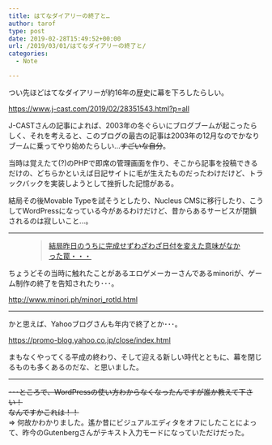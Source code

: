 ```yaml
---
title: はてなダイアリーの終了と…
author: tarof
type: post
date: 2019-02-28T15:49:52+00:00
url: /2019/03/01/はてなダイアリーの終了と/
categories:
  - Note

---
```

つい先ほどはてなダイアリーが約16年の歴史に幕を下ろしたらしい。   


<https://www.j-cast.com/2019/02/28351543.html?p=all>

J-CASTさんの記事によれば、2003年の冬ぐらいにブログブームが起こったらしく、それを考えると、このブログの最古の記事は2003年の12月なのでかなりブームに乗ってやり始めたらしい…<del>すごいな自分</del>。 

当時は覚えたて(?)のPHPで即席の管理画面を作り、そこから記事を投稿できるだけの、どちらかといえば日記サイトに毛が生えたものだったわけだけど、トラックバックを実装しようとして挫折した記憶がある。

結局その後Movable Typeを試そうとしたり、Nucleus CMSに移行したり、こうしてWordPressになっている今があるわけだけど、昔からあるサービスが閉鎖されるのは寂しいこと…。 

<hr class="wp-block-separator" />
<figure class="wp-block-embed is-type-rich is-provider-marq-laboratory">

<div class="wp-block-embed__wrapper">
  <blockquote class="wp-embedded-content" data-secret="o4r76xWuNW">
    <a href="https://marq.jp/2003/12/28/%e7%b5%90%e5%b1%80%e6%98%a8%e6%97%a5%e3%81%ae%e3%81%86%e3%81%a1%e3%81%ab%e5%ae%8c%e6%88%90%e3%81%9b%e3%81%9a%e3%82%8f%e3%81%96%e3%82%8f%e3%81%96%e6%97%a5%e4%bb%98%e3%82%92%e5%a4%89%e3%81%88%e3%81%9f/">結局昨日のうちに完成せずわざわざ日付を変えた意味がなかった罠・・・</a>
  </blockquote>
  
  <iframe class="wp-embedded-content" sandbox="allow-scripts" security="restricted" style="position: absolute; clip: rect(1px, 1px, 1px, 1px);" src="https://marq.jp/2003/12/28/%e7%b5%90%e5%b1%80%e6%98%a8%e6%97%a5%e3%81%ae%e3%81%86%e3%81%a1%e3%81%ab%e5%ae%8c%e6%88%90%e3%81%9b%e3%81%9a%e3%82%8f%e3%81%96%e3%82%8f%e3%81%96%e6%97%a5%e4%bb%98%e3%82%92%e5%a4%89%e3%81%88%e3%81%9f/embed/#?secret=o4r76xWuNW" data-secret="o4r76xWuNW" width="600" height="338" title="&#8220;結局昨日のうちに完成せずわざわざ日付を変えた意味がなかった罠・・・&#8221; &#8212; MarQ Laboratory" frameborder="0" marginwidth="0" marginheight="0" scrolling="no"></iframe>
</div></figure> 

ちょうどその当時に触れたことがあるエロゲメーカーさんであるminoriが、ゲーム制作の終了を告知されたり･･･。 

<http://www.minori.ph/minori_rotld.html>

<hr class="wp-block-separator" />

かと思えば、Yahooブログさんも年内で終了とか･･･。 

<https://promo-blog.yahoo.co.jp/close/index.html>

まもなくやってくる平成の終わり、そして迎える新しい時代とともに、幕を閉じるものも多くあるのだな、と思いました。 

<hr class="wp-block-separator" />

<del>･･･ところで、WordPressの使い方わからなくなったんですが誰か教えて下さい！<br />なんですかこれは！！ </del>  
=> 何故かわかりました。遙か昔にビジュアルエディタをオフにしたことによって、昨今のGutenbergさんがテキスト入力モードになっていただけだった。